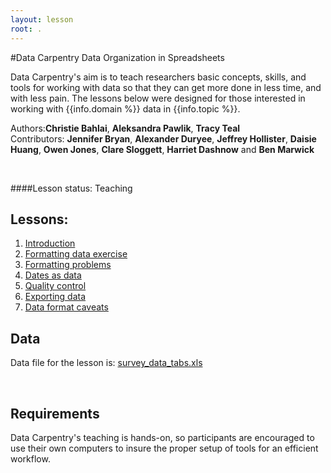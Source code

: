 ```yaml
---
layout: lesson
root: .
---
```


#Data Carpentry Data Organization in Spreadsheets

Data Carpentry's aim is to teach researchers basic concepts, skills,
and tools for working with data so that they can get more done in less
time, and with less pain. The lessons below were designed for those interested 
in working with {{info.domain %}} data in {{info.topic %}}. 


Authors:**Christie Bahlai**, **Aleksandra Pawlik**, **Tracy Teal**<br>
Contributors: **Jennifer Bryan**, **Alexander Duryee**, **Jeffrey Hollister**, **Daisie Huang**, **Owen Jones**, **Clare Sloggett**, **Harriet Dashnow** and
**Ben Marwick**



<br> 


####Lesson status: Teaching

## Lessons:

1. [Introduction](00-intro.html)			
2. [Formatting data exercise](01-format-data.html)		
3. [Formatting problems](02-common-mistakes.html)		
4. [Dates as data](03-dates-as-data.html)		
5. [Quality control](04-quality-control.html)		
6. [Exporting data](05-exporting-data.html)		
7. [Data format caveats](06-data-formats-caveats.html)




## Data

Data file for the lesson is: [survey_data_tabs.xls](survey_data_tabs.xls)


<br>

<h2>Requirements</h2>

<p>
Data Carpentry's teaching is hands-on, so participants are encouraged to use
their own computers to insure the proper setup of tools for an efficient workflow.

